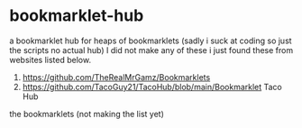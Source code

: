 # bookmarklet-hub
a bookmarklet hub for heaps of bookmarklets (sadly i suck at coding so just the scripts no actual hub)
I did not make any of these i just found these from websites listed below.
1. https://github.com/TheRealMrGamz/Bookmarklets
2. https://github.com/TacoGuy21/TacoHub/blob/main/Bookmarklet Taco Hub

the bookmarklets (not making the list yet) 
